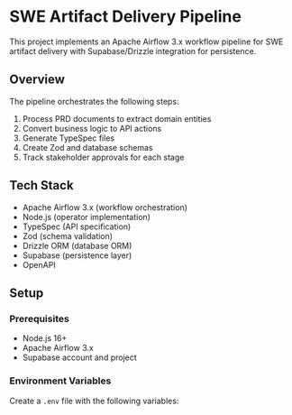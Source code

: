 # SWE Artifact Delivery Pipeline

This project implements an Apache Airflow 3.x workflow pipeline for SWE artifact delivery with Supabase/Drizzle integration for persistence.

## Overview

The pipeline orchestrates the following steps:
1. Process PRD documents to extract domain entities
2. Convert business logic to API actions
3. Generate TypeSpec files
4. Create Zod and database schemas
5. Track stakeholder approvals for each stage

## Tech Stack

- Apache Airflow 3.x (workflow orchestration)
- Node.js (operator implementation)
- TypeSpec (API specification)
- Zod (schema validation)
- Drizzle ORM (database ORM)
- Supabase (persistence layer)
- OpenAPI

## Setup

### Prerequisites

- Node.js 16+
- Apache Airflow 3.x
- Supabase account and project

### Environment Variables

Create a `.env` file with the following variables:


